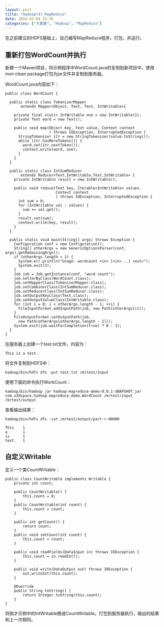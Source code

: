```yaml
---
layout: post
title: "Hadoop(4)-MapReduce"
date: 2016-03-04 15:35
categories: ["大数据", "Hadoop", "MapReduce"]
---
```


在之前建立的HDFS基础上，自己编写MapReduce程序，打包，并运行。

重新打包WordCount并执行
-------------------------

新建一个Maven项目，将示例程序中WordCount.java的复制到新项目中，使用mvn clean package打包为jar文件并复制到服务器。

WordCount.java内容如下：

    public class WordCount {

      public static class TokenizerMapper 
           extends Mapper<Object, Text, Text, IntWritable>{
        
        private final static IntWritable one = new IntWritable(1);
        private Text word = new Text();
          
        public void map(Object key, Text value, Context context
                        ) throws IOException, InterruptedException {
          StringTokenizer itr = new StringTokenizer(value.toString());
          while (itr.hasMoreTokens()) {
            word.set(itr.nextToken());
            context.write(word, one);
          }
        }
      }
      
      public static class IntSumReducer 
           extends Reducer<Text,IntWritable,Text,IntWritable> {
        private IntWritable result = new IntWritable();

        public void reduce(Text key, Iterable<IntWritable> values, 
                           Context context
                           ) throws IOException, InterruptedException {
          int sum = 0;
          for (IntWritable val : values) {
            sum += val.get();
          }
          result.set(sum);
          context.write(key, result);
        }
      }

      public static void main(String[] args) throws Exception {
        Configuration conf = new Configuration();
        String[] otherArgs = new GenericOptionsParser(conf, args).getRemainingArgs();
        if (otherArgs.length < 2) {
          System.err.println("Usage: wordcount <in> [<in>...] <out>");
          System.exit(2);
        }
        Job job = Job.getInstance(conf, "word count");
        job.setJarByClass(WordCount.class);
        job.setMapperClass(TokenizerMapper.class);
        job.setCombinerClass(IntSumReducer.class);
        job.setReducerClass(IntSumReducer.class);
        job.setOutputKeyClass(Text.class);
        job.setOutputValueClass(IntWritable.class);
        for (int i = 0; i < otherArgs.length - 1; ++i) {
          FileInputFormat.addInputPath(job, new Path(otherArgs[i]));
        }
        FileOutputFormat.setOutputPath(job,
          new Path(otherArgs[otherArgs.length - 1]));
        System.exit(job.waitForCompletion(true) ? 0 : 1);
      }
    }

在服务器上创建一个test.txt文件，内容为：

    This is a test.

将文件复制到HDFS中：

    hadoop/bin/hdfs dfs -put test.txt /mrtest/input

使用下面的命令执行WorkCount：

    hadoop/bin/hadoop jar hadoop-mapreduce-demo-0.0.1-SNAPSHOT.jar com.u3dspace.hadoop.mapreduce.demo.WordCount /mrtest/input /mrtest/output

查看输出结果：

    hadoop/bin/hdfs dfs -cat /mrtest/output/part-r-00000

    This    1
    a       1
    is      1
    test.   1

自定义Writable
-------------------------

定义一个类CountWritable：

    public class CountWritable implements Writable {
        private int count;
        
        public CountWritable() {
            this.count = 0;
        }
        public CountWritable(int count) {
            this.count = count;
        }
        
        public int getCount() {
            return count;
        }
        public void setCount(int count) {
            this.count = count;
        }
        
        public void readFields(DataInput in) throws IOException {
            this.count = in.readInt();
        }
        
        public void write(DataOutput out) throws IOException {
            out.writeInt(this.count);
        }
        
        @Override
        public String toString() {
            return Integer.toString(this.count);
        }
    }

将刚才示例中的IntWritable换成CountWritable，打包到服务器执行，输出的结果和上一次相同。
